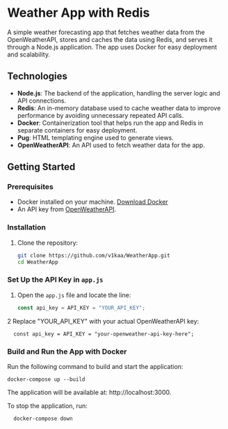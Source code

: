 # Weather App with Redis

A simple weather forecasting app that fetches weather data from the OpenWeatherAPI, stores and caches the data using Redis, and serves it through a Node.js application. The app uses Docker for easy deployment and scalability.

## Technologies

- **Node.js**: The backend of the application, handling the server logic and API connections.
- **Redis**: An in-memory database used to cache weather data to improve performance by avoiding unnecessary repeated API calls.
- **Docker**: Containerization tool that helps run the app and Redis in separate containers for easy deployment.
- **Pug**: HTML templating engine used to generate views.
- **OpenWeatherAPI**: An API used to fetch weather data for the app.

## Getting Started

### Prerequisites

- Docker installed on your machine. [Download Docker](https://www.docker.com/get-started)
- An API key from [OpenWeatherAPI](https://openweathermap.org/api).

### Installation

1. Clone the repository:

   ```bash
   git clone https://github.com/v1kaa/WeatherApp.git
   cd WeatherApp

### Set Up the API Key in `app.js`

1. Open the `app.js` file and locate the line:

   ```javaScript
   const api_key = API_KEY = "YOUR_API_KEY";

  2 Replace "YOUR_API_KEY" with your actual OpenWeatherAPI key:

      
      const api_key = API_KEY = "your-openweather-api-key-here";

### Build and Run the App with Docker
Run the following command to build and start the application:

    docker-compose up --build


The application will be available at: http://localhost:3000.

To stop the application, run:

      
      
      docker-compose down
